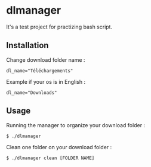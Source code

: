 # dlmanager

It's a test project for practizing bash script.

## Installation

Change download folder name :

```
dl_name="Téléchargements"
```

Example if your os is in English :

```
dl_name="Downloads"
```

## Usage

Running the manager to organize your download folder :

```
$ ./dlmanager
```

Clean one folder on your download folder :

```
$ ./dlmanager clean [FOLDER NAME]
```